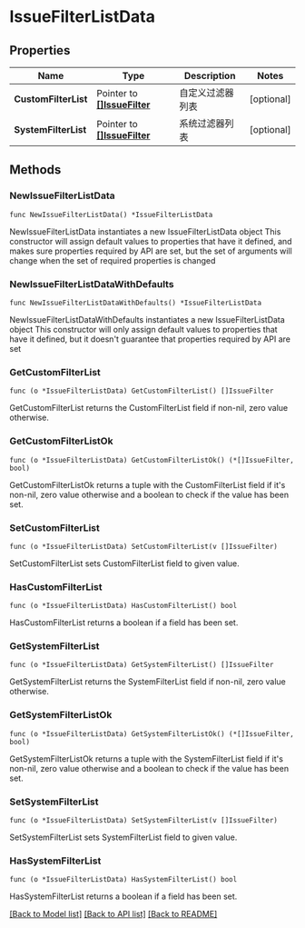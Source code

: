# IssueFilterListData

## Properties

Name | Type | Description | Notes
------------ | ------------- | ------------- | -------------
**CustomFilterList** | Pointer to [**[]IssueFilter**](IssueFilter.md) | 自定义过滤器列表 | [optional] 
**SystemFilterList** | Pointer to [**[]IssueFilter**](IssueFilter.md) | 系统过滤器列表 | [optional] 

## Methods

### NewIssueFilterListData

`func NewIssueFilterListData() *IssueFilterListData`

NewIssueFilterListData instantiates a new IssueFilterListData object
This constructor will assign default values to properties that have it defined,
and makes sure properties required by API are set, but the set of arguments
will change when the set of required properties is changed

### NewIssueFilterListDataWithDefaults

`func NewIssueFilterListDataWithDefaults() *IssueFilterListData`

NewIssueFilterListDataWithDefaults instantiates a new IssueFilterListData object
This constructor will only assign default values to properties that have it defined,
but it doesn't guarantee that properties required by API are set

### GetCustomFilterList

`func (o *IssueFilterListData) GetCustomFilterList() []IssueFilter`

GetCustomFilterList returns the CustomFilterList field if non-nil, zero value otherwise.

### GetCustomFilterListOk

`func (o *IssueFilterListData) GetCustomFilterListOk() (*[]IssueFilter, bool)`

GetCustomFilterListOk returns a tuple with the CustomFilterList field if it's non-nil, zero value otherwise
and a boolean to check if the value has been set.

### SetCustomFilterList

`func (o *IssueFilterListData) SetCustomFilterList(v []IssueFilter)`

SetCustomFilterList sets CustomFilterList field to given value.

### HasCustomFilterList

`func (o *IssueFilterListData) HasCustomFilterList() bool`

HasCustomFilterList returns a boolean if a field has been set.

### GetSystemFilterList

`func (o *IssueFilterListData) GetSystemFilterList() []IssueFilter`

GetSystemFilterList returns the SystemFilterList field if non-nil, zero value otherwise.

### GetSystemFilterListOk

`func (o *IssueFilterListData) GetSystemFilterListOk() (*[]IssueFilter, bool)`

GetSystemFilterListOk returns a tuple with the SystemFilterList field if it's non-nil, zero value otherwise
and a boolean to check if the value has been set.

### SetSystemFilterList

`func (o *IssueFilterListData) SetSystemFilterList(v []IssueFilter)`

SetSystemFilterList sets SystemFilterList field to given value.

### HasSystemFilterList

`func (o *IssueFilterListData) HasSystemFilterList() bool`

HasSystemFilterList returns a boolean if a field has been set.


[[Back to Model list]](../README.md#documentation-for-models) [[Back to API list]](../README.md#documentation-for-api-endpoints) [[Back to README]](../README.md)


